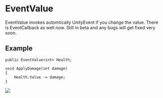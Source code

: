 # EventValue
EventValue invokes automtically UnityEvent if you change the value. There is EventCallback as well now. Still in beta and any bugs will get fixed very soon.

## Example
```CSharp
public EventValue<int> Health;	

void ApplyDamage(int damage)
{
    Health.Value -= damage;
}
```

![](https://i.imgur.com/jis3CoF.png)